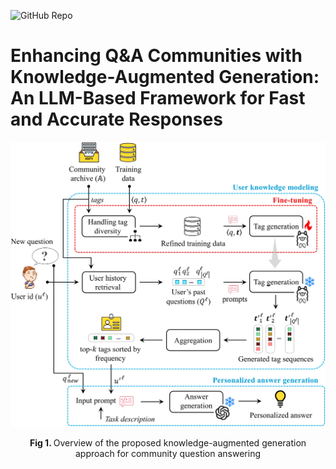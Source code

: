 ![GitHub Repo](https://img.shields.io/badge/Research-Paper-blue)
# **Enhancing Q&A Communities with Knowledge-Augmented Generation: An LLM-Based Framework for Fast and Accurate Responses**

![ProposedFramework](./ProposedFramework.jpg?width=400?raw=true)
<p align="center"><b> Fig 1. </b> Overview of the proposed knowledge-augmented generation approach for community question answering</p>
